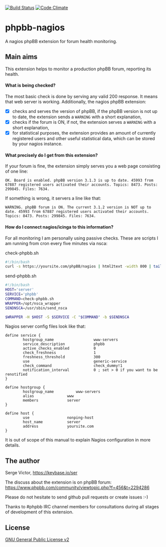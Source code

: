 [![Build Status](https://travis-ci.org/ser/phpbb-nagios.svg?branch=master)](https://travis-ci.org/ser/phpbb-nagios)
[![Code Climate](https://codeclimate.com/github/ser/phpbb-nagios/badges/gpa.svg)](https://codeclimate.com/github/ser/phpbb-nagios)
# phpbb-nagios
A nagios phpBB extension for forum health monitoring.

## Main aims

This extension helps to monitor a production phpBB forum, reporting its health.

#### What is being checked?

The most basic check is done by serving any valid 200 response. It means that
web server is working. Additionally, the nagios phpBB extension:

- [x] checks and serves the version of phpBB, if the phpBB version is not up to 
date, the extension sends a `WARNING` with a short explanation,
- [x] checks if the forum is ON, if not, the extension serves a `WARNING` with
a short explanation,
- [x] for statistical purposes, the extension provides an amount of currently registered
users and other useful statistical data, which can be stored by your nagios
instance.

#### What precisely do I get from this extension?

If your forum is fine, the extension simply serves you a web page consisting of one line:

`OK. Board is enabled. phpBB version 3.1.3 is up to date. 45993 from 67887 registered
users activated their accounts. Topics: 8473. Posts: 299845. Files: 7634.`

If something is wrong, it servers a line like that:

`WARNING. phpBB forum is ON. The current 3.1.2 version is NOT up to date. 45993
from 67887 registered users activated their accounts. Topics: 8473. Posts:
299845. Files: 7634.`

#### How do I connect nagios/icinga to this information?

For all monitoring I am personally using passive checks. These are scripts I am running
from cron every five minutes via nsca:

check-phpbb.sh
```bash
#!/bin/bash
curl -s https://yoursite.com/phpBB/nagios | html2text -width 800 | tail -n +2
```

send-phpbb.sh
```bash
#!/bin/bash
HOST='server'
SERVICE='phpbb'
COMMAND=check-phpbb.sh
WRAPPER=/opt/nsca_wrapper
SENDNSCA=/usr/sbin/send_nsca

$WRAPPER -H $HOST -S $SERVICE -C "$COMMAND" -b $SENDNSCA
```

Nagios server config files look like that:

```
define service {
        hostgroup_name                  www-servers
        service_description             phpbb
        active_checks_enabled           0
        check_freshness                 1
        freshness_threshold             300
        use                             generic-service
        check_command                   check_dummy!1
        notification_interval           0 ; set > 0 if you want to be renotified
}
```

```
define hostgroup {
        hostgroup_name 			www-servers
        alias 				www
        members 			server
}
```

```
define host {
        use 				nonping-host
        host_name 			server
        address 			yoursite.com
}
```
It is out of scope of this manual to explain Nagios configuration in more details.

## The author

Serge Victor, https://keybase.io/ser

The discuss about the extension is on phpBB forum:
https://www.phpbb.com/community/viewtopic.php?f=456&t=2294286

Please do not hesitate to send github pull requests or create issues :-)

Thanks to #phpbb IRC channel members for consultations during all stages of
development of this extension.

## License

[GNU General Public License v2](http://opensource.org/licenses/GPL-2.0)
